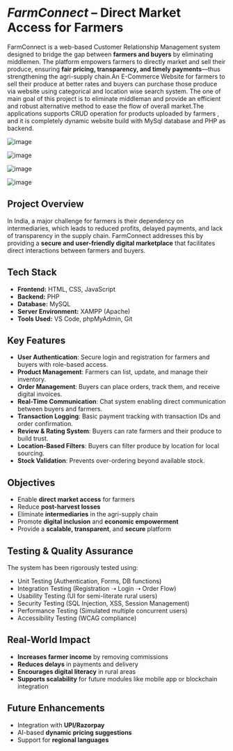 # ***FarmConnect*** – Direct Market Access for Farmers

FarmConnect is a web-based Customer Relationship Management system designed to bridge the gap between **farmers and buyers** by eliminating middlemen. The platform empowers farmers to directly market and sell their produce, ensuring **fair pricing, transparency, and timely payments**—thus strengthening the agri-supply chain.An E-Commerce Website for farmers to sell their produce at better rates and buyers can purchase those produce via website using categorical and location wise search system. The one of main goal of this project is to eliminate middleman and provide an efficient and robust alternative method to ease the flow of overall market.The applications supports CRUD operation for products uploaded by farmers , and it is completely dynamic website build with MySql database and PHP as backend. 

![image](https://github.com/user-attachments/assets/ec50e2a5-1d4f-42df-87d5-6d1a85a12f66)

![image](https://github.com/user-attachments/assets/1ab16cc3-d793-408b-ad01-a3525d382955)

![image](https://github.com/user-attachments/assets/fbcdcebb-8d91-4509-acfa-9d5509336d0b)

![image](https://github.com/user-attachments/assets/33cd28f1-ad2d-4dc4-89bf-a8de50dc7bba)



##  Project Overview

In India, a major challenge for farmers is their dependency on intermediaries, which leads to reduced profits, delayed payments, and lack of transparency in the supply chain. FarmConnect addresses this by providing a **secure and user-friendly digital marketplace** that facilitates direct interactions between farmers and buyers.

##  Tech Stack

- **Frontend:** HTML, CSS, JavaScript
- **Backend:** PHP
- **Database:** MySQL
- **Server Environment:** XAMPP (Apache)
- **Tools Used:** VS Code, phpMyAdmin, Git

##  Key Features

-  **User Authentication**: Secure login and registration for farmers and buyers with role-based access.
-  **Product Management**: Farmers can list, update, and manage their inventory.
-  **Order Management**: Buyers can place orders, track them, and receive digital invoices.
-  **Real-Time Communication**: Chat system enabling direct communication between buyers and farmers.
-  **Transaction Logging**: Basic payment tracking with transaction IDs and order confirmation.
-  **Review & Rating System**: Buyers can rate farmers and their produce to build trust.
-  **Location-Based Filters**: Buyers can filter produce by location for local sourcing.
-  **Stock Validation**: Prevents over-ordering beyond available stock.

## Objectives

- Enable **direct market access** for farmers
- Reduce **post-harvest losses**
- Eliminate **intermediaries** in the agri-supply chain
- Promote **digital inclusion** and **economic empowerment**
- Provide a **scalable, transparent**, and **secure** platform


##  Testing & Quality Assurance

The system has been rigorously tested using:

*  Unit Testing (Authentication, Forms, DB functions)
*  Integration Testing (Registration ➝ Login ➝ Order Flow)
*  Usability Testing (UI for semi-literate rural users)
*  Security Testing (SQL Injection, XSS, Session Management)
*  Performance Testing (Simulated multiple concurrent users)
*  Accessibility Testing (WCAG compliance)

## Real-World Impact

*  **Increases farmer income** by removing commissions
*  **Reduces delays** in payments and delivery
*  **Encourages digital literacy** in rural areas
*  **Supports scalability** for future modules like mobile app or blockchain integration

## Future Enhancements

* Integration with **UPI/Razorpay**
* AI-based **dynamic pricing suggestions**
* Support for **regional languages**


